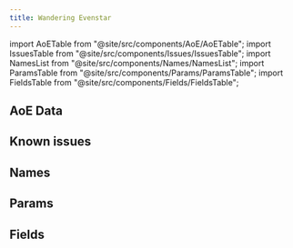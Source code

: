 ```yaml
---
title: Wandering Evenstar
---
```


import AoETable from "@site/src/components/AoE/AoETable";
import IssuesTable from "@site/src/components/Issues/IssuesTable";
import NamesList from "@site/src/components/Names/NamesList";
import ParamsTable from "@site/src/components/Params/ParamsTable";
import FieldsTable from "@site/src/components/Fields/FieldsTable";

## AoE Data

<AoETable item_key="wanderingevenstar" data_src="weapon" />

## Known issues

<IssuesTable item_key="wanderingevenstar" data_src="weapon" />

## Names

<NamesList item_key="wanderingevenstar" data_src="weapon" />

## Params

<ParamsTable item_key="wanderingevenstar" data_src="weapon" />

## Fields

<FieldsTable item_key="wanderingevenstar" data_src="weapon" />
